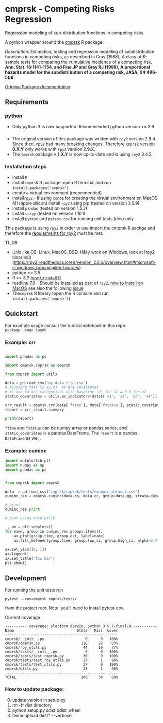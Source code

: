 # cmprsk - Competing Risks Regression
Regression modeling of sub-distribution functions in competing risks.

A python wrapper around the [cmprsk](https://cran.r-project.org/web/packages/cmprsk/index.html) R package.

*Description*: Estimation, testing and regression modeling of
subdistribution functions in competing risks, as described in Gray
(1988), A class of K-sample tests for comparing the cumulative
incidence of a competing risk, **Ann. Stat. 16:1141-1154, and Fine JP and
Gray RJ (1999), A proportional hazards model for the subdistribution
of a competing risk, JASA, 94:496-509**.

[Original Package documentation](https://cran.r-project.org/web/packages/cmprsk/cmprsk.pdf)

## Requirements

### python
* Only python 3 is now supported. Recommended python version >= 3.8 

###
* The original version of this package was written with `rpy2` version 2.9.4. Since then, `rpy2` had many breaking changes. 
Therefore `cmprsk` version **0.X.Y** only works with `rpy2` version 2.9.X.
* The `cmprsk` package v **1.X.Y** is now up-to-date and is using `rpy2` 3.4.5. 

### Installation steps

* install `R`
* install `cmprsk` R package: open R terminal and run `install.packages("cmprsk")`
* create a virtual environment (recommended)
* install`rpy2` - if using `conda` for creating the virtual environment on MacOS M1 (apple silicon) install `rpy2` using pip (tested on version 3.5.9) 
* install `pandas` (tested on version 1.5.3)
* install `scipy` (tested on version 1.10.1)
* install `pytest` and `pytest-cov` for running unit tests (dev) only

This package is using `rpy2` in order to use import the cmprsk R packge and therefore the [requierments for rpy2](https://rpy2.readthedocs.io/en/version_2.8.x/overview.html?highlight=readline#requirements) must be met.

TL;DR
* Unix like OS: Linux, MacOS, BSD. (May work on Windows, look at [rpy2 binaries])(https://rpy2.readthedocs.io/en/version_2.8.x/overview.html#microsoft-s-windows-precompiled-binaries). 
* python >= 3.5
* R >= 3.3 [how to install R](https://www.datacamp.com/community/tutorials/installing-R-windows-mac-ubuntu)
* readline 7.0 - Should be installed as part of `rpy2`. [how to install on MacOS](http://blogs.perl.org/users/aristotle/2013/07/easy-osx-termreadlinegnu.html) see also the following [issue](https://github.com/conda-forge/rpy2-feedstock/issues/1)
* The`cmprsk` R library (open the R consule and run `install.packages('cmprsk')`)

## Quickstart

For example usage consult the tutorial notebook in this repo: `package_usage.ipynb`

### Example: crr

```python

import pandas as pd

import cmprsk.cmprsk as cmprsk

from cmprsk import utils

data = pd.read_csv('my_data_file.csv')
# assuming that x1,x2,x3, x4 are covatiates. 
# x1 are x4 are categorical with baseline 'd' for x1 and 5 for x2 
static_covariates = utils.as_indicators(data[['x1', 'x2', 'x3', 'x4']], ['x1', 'x4'], bases=['d', 5])

crr_result = cmprsk.crr(data['ftime'], data['fstatus'], static_covariates)
report = crr_result.summary

print(report)

```
`ftime` and `fstatus` can be numpy array or pandas series, and `static_covariates` is a pandas DataFrame.
The `report` is a pandas `DataFrame` as well. 

### Example: cuminc

```python
import matplotlib.plt
import numpy as np
import pandas as pd


from cmprsk import cmprsk

data  = pd.read_csv('cmprsk/cmprsk/tests/example_dataset.csv')
cuminc_res = cmprsk.cuminc(data.ss, data.cc, group=data.gg, strata=data.strt)

# print
cuminc_res.print

# plot using matplotlib

_, ax = plt.subplots()
for name, group in cuminc_res.groups.items():
    ax.plot(group.time, group.est, label=name)
    ax.fill_between(group.time, group.low_ci, group.high_ci, alpha=0.4)
    
ax.set_ylim([0, 1])
ax.legend()
ax.set_title('foo bar')
plt.show()

```
## Development
For running the unit tests run 

    pytest --cov=cmprsk cmprsk/tests/

from the project root. Note: you'll need to install [pytest-cov](https://pypi.org/project/pytest-cov/).

Current coverage
```buildoutcfg
---------- coverage: platform darwin, python 3.9.7-final-0 -----------
Name                             Stmts   Miss  Cover
----------------------------------------------------
cmprsk/__init__.py                   0      0   100%
cmprsk/cmprsk.py                   128     22    83%
cmprsk/rpy_utils.py                 44     10    77%
cmprsk/tests/__init__.py             0      0   100%
cmprsk/tests/test_cmprsk.py         30      0   100%
cmprsk/tests/test_rpy_utils.py      27      1    96%
cmprsk/tests/test_utils.py          37      0   100%
cmprsk/utils.py                     23      1    96%
----------------------------------------------------
TOTAL                              289     34    88%
```

### How to update package:
0. update version in setup.py
1. rm -fr dist directory
2. python setup.py sdist bdist_wheel 
3. twine upload  dist/* --verbose
